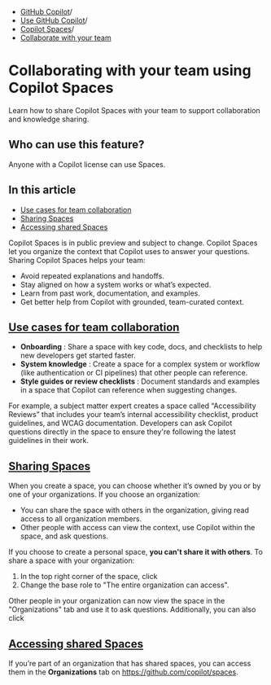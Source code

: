   * [GitHub Copilot](https://docs.github.com/en/copilot "GitHub Copilot")/
  * [Use GitHub Copilot](https://docs.github.com/en/copilot/using-github-copilot "Use GitHub Copilot")/
  * [Copilot Spaces](https://docs.github.com/en/copilot/using-github-copilot/copilot-spaces "Copilot Spaces")/
  * [Collaborate with your team](https://docs.github.com/en/copilot/using-github-copilot/copilot-spaces/collaborating-with-your-team-using-copilot-spaces "Collaborate with your team")


# Collaborating with your team using Copilot Spaces
Learn how to share Copilot Spaces with your team to support collaboration and knowledge sharing.
## Who can use this feature?
Anyone with a Copilot license can use Spaces.
## In this article
  * [Use cases for team collaboration](https://docs.github.com/en/copilot/using-github-copilot/copilot-spaces/collaborating-with-your-team-using-copilot-spaces#use-cases-for-team-collaboration)
  * [Sharing Spaces](https://docs.github.com/en/copilot/using-github-copilot/copilot-spaces/collaborating-with-your-team-using-copilot-spaces#sharing-spaces)
  * [Accessing shared Spaces](https://docs.github.com/en/copilot/using-github-copilot/copilot-spaces/collaborating-with-your-team-using-copilot-spaces#accessing-shared-spaces)


Copilot Spaces is in public preview and subject to change.
Copilot Spaces let you organize the context that Copilot uses to answer your questions. Sharing Copilot Spaces helps your team:
  * Avoid repeated explanations and handoffs.
  * Stay aligned on how a system works or what’s expected.
  * Learn from past work, documentation, and examples.
  * Get better help from Copilot with grounded, team-curated context.


## [Use cases for team collaboration](https://docs.github.com/en/copilot/using-github-copilot/copilot-spaces/collaborating-with-your-team-using-copilot-spaces#use-cases-for-team-collaboration)
  * **Onboarding** : Share a space with key code, docs, and checklists to help new developers get started faster.
  * **System knowledge** : Create a space for a complex system or workflow (like authentication or CI pipelines) that other people can reference.
  * **Style guides or review checklists** : Document standards and examples in a space that Copilot can reference when suggesting changes.


For example, a subject matter expert creates a space called “Accessibility Reviews” that includes your team’s internal accessibility checklist, product guidelines, and WCAG documentation. Developers can ask Copilot questions directly in the space to ensure they're following the latest guidelines in their work.
## [Sharing Spaces](https://docs.github.com/en/copilot/using-github-copilot/copilot-spaces/collaborating-with-your-team-using-copilot-spaces#sharing-spaces)
When you create a space, you can choose whether it’s owned by you or by one of your organizations. If you choose an organization:
  * You can share the space with others in the organization, giving read access to all organization members.
  * Other people with access can view the context, use Copilot within the space, and ask questions.


If you choose to create a personal space, **you can't share it with others**.
To share a space with your organization:
  1. In the top right corner of the space, click 
  2. Change the base role to "The entire organization can access".


Other people in your organization can now view the space in the "Organizations" tab and use it to ask questions. Additionally, you can also click 
## [Accessing shared Spaces](https://docs.github.com/en/copilot/using-github-copilot/copilot-spaces/collaborating-with-your-team-using-copilot-spaces#accessing-shared-spaces)
If you’re part of an organization that has shared spaces, you can access them in the **Organizations** tab on <https://github.com/copilot/spaces>.
